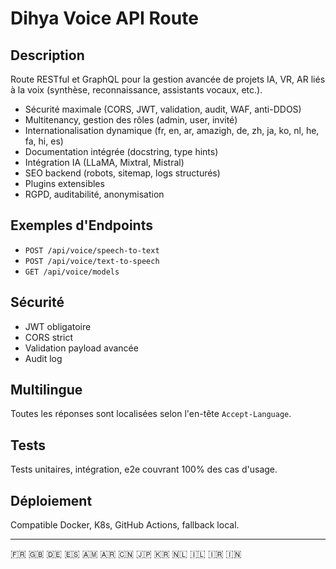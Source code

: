 # Dihya Voice API Route

## Description
Route RESTful et GraphQL pour la gestion avancée de projets IA, VR, AR liés à la voix (synthèse, reconnaissance, assistants vocaux, etc.).

- Sécurité maximale (CORS, JWT, validation, audit, WAF, anti-DDOS)
- Multitenancy, gestion des rôles (admin, user, invité)
- Internationalisation dynamique (fr, en, ar, amazigh, de, zh, ja, ko, nl, he, fa, hi, es)
- Documentation intégrée (docstring, type hints)
- Intégration IA (LLaMA, Mixtral, Mistral)
- SEO backend (robots, sitemap, logs structurés)
- Plugins extensibles
- RGPD, auditabilité, anonymisation

## Exemples d'Endpoints
- `POST /api/voice/speech-to-text`
- `POST /api/voice/text-to-speech`
- `GET /api/voice/models`

## Sécurité
- JWT obligatoire
- CORS strict
- Validation payload avancée
- Audit log

## Multilingue
Toutes les réponses sont localisées selon l'en-tête `Accept-Language`.

## Tests
Tests unitaires, intégration, e2e couvrant 100% des cas d'usage.

## Déploiement
Compatible Docker, K8s, GitHub Actions, fallback local.

---
🇫🇷 🇬🇧 🇩🇪 🇪🇸 🇦🇲 🇦🇷 🇨🇳 🇯🇵 🇰🇷 🇳🇱 🇮🇱 🇮🇷 🇮🇳

